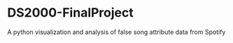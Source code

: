 # DS2000-FinalProject
A python visualization and analysis of false song attribute data from Spotify 

